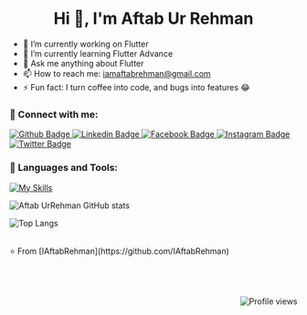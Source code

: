  <h1 align="center">Hi 👋, I'm Aftab Ur Rehman</h1>

 - 🔭 I’m currently working on Flutter
 - 🌱 I’m currently learning Flutter Advance
 - 💬 Ask me anything about Flutter
 - 📫 How to reach me: iamaftabrehman@gmail.com
 - ⚡ Fun fact: I turn coffee into code, and bugs into features 😂


  
### 🚀 Connect with me:
<div id="badges">
  <a href="https://github.com/IAftabRehman">
    <img src="https://img.shields.io/badge/Github-white?style=for-the-badge&logo=Github&logoColor=black" alt="Github Badge"/>
  </a>
  <a href="https://www.linkedin.com/in/aftab-rehman">
    <img src="https://img.shields.io/badge/Linkedin-blue?style=for-the-badge&logo=twitter&logoColor=white" alt="Linkedin Badge"/>
  </a>
   <a href="https://fb.com/iaftabrehman/">
    <img src="https://img.shields.io/badge/Facebook-blue?style=for-the-badge&logo=facebook&logoColor=white" alt="Facebook Badge"/>
  </a>
   <a href="https://www.instagram.com/i_aftabrehman">
    <img src="https://img.shields.io/badge/Instagram-purple?style=for-the-badge&logo=instagram&logoColor=white" alt="Instagram Badge"/>
  </a>
   <a href="https://x.com/iaftabrehman">
    <img src="https://img.shields.io/badge/X-Black?style=for-the-badge&logo=twitter&logoColor=white" alt="Twitter Badge"/>
  </a>
</div>

### 🧰 Languages and Tools:
[![My Skills](https://skillicons.dev/icons?i=flutter,dart,firebase,postman,github,androidstudio,pr&perline=5)](https://skillicons.dev)

![Aftab UrRehman GitHub stats](https://github-readme-stats.vercel.app/api?username=IAftabRehman&show_icons=true&theme=dark)

![Top Langs](https://github-readme-stats.vercel.app/api/top-langs/?username=IAftabRehman&theme=dark)


<br>
⭐️ From [IAftabRehman](https://github.com/IAftabRehman)

<br>
<br>
<br>
<br>
<p align="right">
  <img src="https://komarev.com/ghpvc/?username=IAftabRehman&color=blueviolet" alt="Profile views" />
</p>

